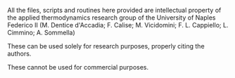 All the files, scripts and routines here provided are intellectual property of the applied thermodynamics research group of the University of Naples Federico II (M. Dentice d'Accadia; F. Calise; M. Vicidomini; F. L. Cappiello; L. Cimmino; A. Sommella)

These can be used solely for research purposes, properly citing the authors. 

These cannot be used for commercial purposes. 

